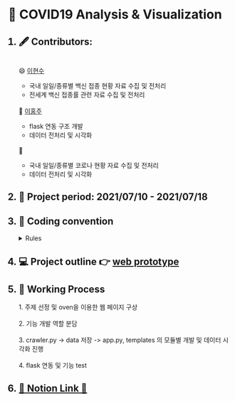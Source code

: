 # 🏥 COVID19 Analysis & Visualization


<ol>
  <h2><li> 🖋️ Contributors: </h2>
  <br>
   😄 <a href="https://github.com/Hyunsoo-Ryan-Lee">이현수</a><br>
   <ul>
    <li>국내 일일/종류별 백신 접종 현황 자료 수집 및 전처리</li>
    <li>전세계 백신 접종률 관련 자료 수집 및 전처리</li>
   </ul><br>
   🤡 <a href="https://github.com/purple-cabbage0030">이홍주</a>
   <ul>
    <li>flask 연동 구조 개발</li>
    <li>데이터 전처리 및 시각화</li>
   </ul><br>
   👻 <a href="https://github.com/dilatata"></a>
    <ul>
    <li>국내 일일/종류별 코로나 현황 자료 수집 및 전처리</li>
    <li>데이터 전처리 및 시각화</li>
   </ul>
 <h2><li> 📆 Project period: 2021/07/10 - 2021/07/18</h2></li>
 <h2><li> 🤝 Coding convention </h2>
   <details><summary> Rules </summary>
       1. 연산자 앞뒤 공백 <br>
       2. 함수명, 변수명 스네이크 케이스로 작성 <br>
       3. 문자열 큰따옴표 사용 통일 <br>
       4. 협업자가 이해할 수 있도록 주석은 자세하게 <br>
   </details>
  </li>
  <h2><li> 💻 Project outline 👉 <a href="https://github.com/Sparkling-data/COVID19/blob/main/covid19-visualization.pdf"> web prototype </a></h2></li>

 <h2><li>🏃 Working Process</h2></li>
1. 주제 선정 및 oven을 이용한 웹 페이지 구상<br><br>
2. 기능 개발 역할 분담<br><br>
3. crawler.py -> data 저장 -> app.py, templates 의 모듈별 개발 및 데이터 시각화 진행 <br><br>
4. flask 연동 및 기능 test
 
 <h2><li><a href="https://sprinkle-fireplace-626.notion.site/COVID19-statistics-analysis-visualization-6befaba8ff5b415a9d8dd4778a87d814"> 💙 Notion Link 💙 </a></h2></li>

 
</ol>
